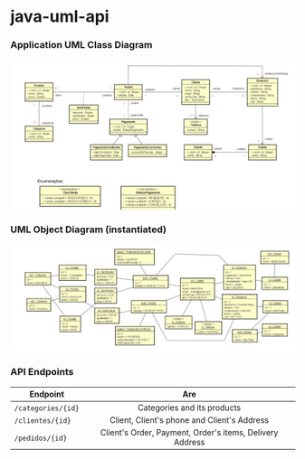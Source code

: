 # java-uml-api

### Application UML Class Diagram
![UML Class Diagram](./docs/images/uml-class-diagram.png)

### UML Object Diagram (instantiated)
![UML Object Diagram](./docs/images/uml-object-diagram.png)

### API Endpoints
|      Endpoint      |                           Are                            |
|--------------------|:--------------------------------------------------------:|
| `/categories/{id}` |               Categories and its products                |
| `/clientes/{id}`   |        Client, Client's phone and Client's Address       |
| `/pedidos/{id}`    | Client's Order, Payment, Order's items, Delivery Address |